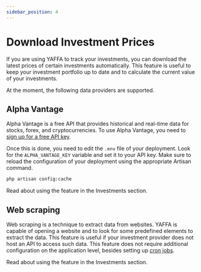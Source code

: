 ```yaml
---
sidebar_position: 4
---
```


# Download Investment Prices

If you are using YAFFA to track your investments, you can download the latest prices of certain investments automatically. This feature is useful to keep your investment portfolio up to date and to calculate the current value of your investments.

At the moment, the following data providers are supported.

## Alpha Vantage

Alpha Vantage is a free API that provides historical and real-time data for stocks, forex, and cryptocurrencies. To use Alpha Vantage, you need to [sign up for a free API key](https://www.alphavantage.co/support/#api-key).

Once this is done, you need to edit the `.env` file of your deployment. Look for the `ALPHA_VANTAGE_KEY` variable and set it to your API key. Make sure to reload the configuration of your deployment using the appropriate Artisan command.

```bash
php artisan config:cache
```

Read about using the feature in the Investments section.

## Web scraping

Web scraping is a technique to extract data from websites. YAFFA is capable of opening a website and to look for some predefined elements to extract the data. This feature is useful if your investment provider does not host an API to access such data. This feature does not require additional configuration on the application level, besides setting up [cron jobs](cron-jobs.md).

Read about using the feature in the Investments section.